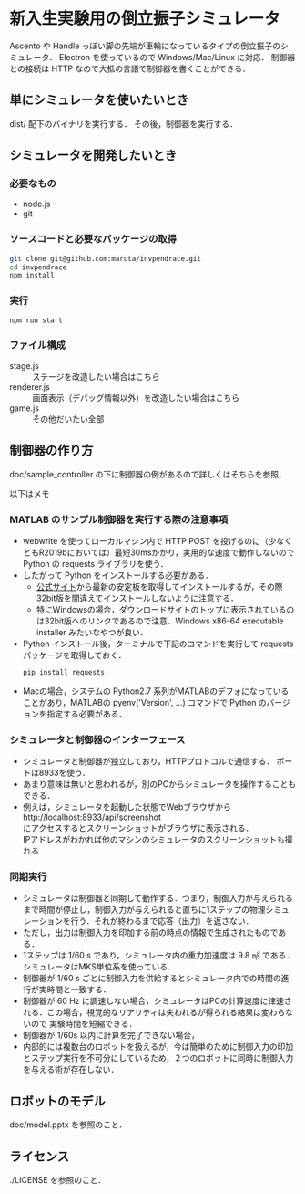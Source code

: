 # 新入生実験用の倒立振子シミュレータ

Ascento や Handle っぽい脚の先端が車輪になっているタイプの倒立振子のシミュレータ．
Electron を使っているので Windows/Mac/Linux に対応．
制御器との接続は HTTP なので大抵の言語で制御器を書くことができる．

## 単にシミュレータを使いたいとき

dist/ 配下のバイナリを実行する．
その後，制御器を実行する．

## シミュレータを開発したいとき

### 必要なもの
* node.js
* git

### ソースコードと必要なパッケージの取得

``` sh
git clone git@github.com:maruta/invpendrace.git
cd invpendrace
npm install
```

### 実行

```sh
npm run start
```

### ファイル構成

<dl>
<dt>stage.js</dt>
<dd>ステージを改造したい場合はこちら</dd>
<dt>renderer.js</dt>
<dd>画面表示（デバッグ情報以外）を改造したい場合はこちら</dd>
<dt>game.js</dt>
<dd>その他だいたい全部</dd>
</dl>

## 制御器の作り方

doc/sample_controller の下に制御器の例があるので詳しくはそちらを参照．

以下はメモ


### MATLAB のサンプル制御器を実行する際の注意事項

* webwrite を使ってローカルマシン内で HTTP POST を投げるのに（少なくともR2019bにおいては）最短30msかかり，実用的な速度で動作しないので Python の requests ライブラリを使う．
* したがって Python をインストールする必要がある．  
    * [公式サイト](https://www.python.org/)から最新の安定板を取得してインストールするが，その際32bit版を間違えてインストールしないように注意する．
    * 特にWindowsの場合，ダウンロードサイトのトップに表示されているのは32bit版へのリンクであるので注意．Windows x86-64 executable installer みたいなやつが良い．
* Python インストール後，ターミナルで下記のコマンドを実行して requests パッケージを取得しておく．
    ```sh
    pip install requests
    ```
* Macの場合，システムの Python2.7 系列がMATLABのデフォになっていることがあり，MATLABの pyenv('Version', ...) コマンドで Python のバージョンを指定する必要がある．

### シミュレータと制御器のインターフェース

* シミュレータと制御器が独立しており，HTTPプロトコルで通信する．
  ポートは8933を使う．
* あまり意味は無いと思われるが，別のPCからシミュレータを操作することもできる．
* 例えば，シミュレータを起動した状態でWebブラウザから  
  http://localhost:8933/api/screenshot  
  にアクセスするとスクリーンショットがブラウザに表示される．  
  IPアドレスがわかれば他のマシンのシミュレータのスクリーンショットも撮れる

### 同期実行

* シミュレータは制御器と同期して動作する．つまり，制御入力が与えられるまで時間が停止し，制御入力が与えられると直ちに1ステップの物理シミュレーションを行う．それが終わるまで応答（出力）を返さない．
* ただし，出力は制御入力を印加する前の時点の情報で生成されたものである．
* 1ステップは 1/60 s であり，シミュレータ内の重力加速度は 9.8 ㎨ である．シミュレータはMKS単位系を使っている．
* 制御器が 1/60 s ごとに制御入力を供給するとシミュレータ内での時間の進行が実時間と一致する．
* 制御器が 60 Hz に調速しない場合，シミュレータはPCの計算速度に律速される．この場合，視覚的なリアリティは失われるが得られる結果は変わらないので 実験時間を短縮できる．
* 制御器が 1/60s 以内に計算を完了できない場合，
* 内部的には複数台のロボットを扱えるが，今は簡単のために制御入力の印加とステップ実行を不可分にしているため，２つのロボットに同時に制御入力を与える術が存在しない．

## ロボットのモデル

doc/model.pptx を参照のこと．

## ライセンス

./LICENSE を参照のこと．